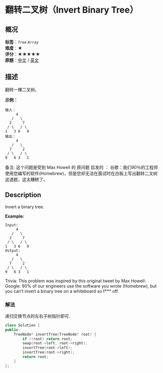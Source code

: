 # 翻转二叉树（Invert Binary Tree）
## 概况
**标签**：*`Tree`*  *`Array`*<br>
**难度**：★<br>
**评分**：★★★★★<br>
**原题**：[中文](https://leetcode-cn.com/problems/invert-binary-tree) / [英文](https://leetcode.com/problems/invert-binary-tree)

## 描述
翻转一棵二叉树。

**示例：**
```
输入：
     4
   /   \
  2     7
 / \   / \
1   3 6   9
输出：
     4
   /   \
  7     2
 / \   / \
9   6 3   1
```

备注:
这个问题是受到 Max Howell 的 原问题 启发的 ：
谷歌：我们90％的工程师使用您编写的软件(Homebrew)，但是您却无法在面试时在白板上写出翻转二叉树这道题，这太糟糕了。

## Description
Invert a binary tree.

**Example:**
```
Input:
     4
   /   \
  2     7
 / \   / \
1   3 6   9
Output:
     4
   /   \
  7     2
 / \   / \
9   6 3   1
```

Trivia:
This problem was inspired by this original tweet by Max Howell:
Google: 90% of our engineers use the software you wrote (Homebrew), but you can&rsquo;t invert a binary tree on a whiteboard so f*** off.

### 解法
递归交换节点的左右子树指针即可.
```c++
class Solution {
public:
    TreeNode* invertTree(TreeNode* root) {
        if (!root) return root;
        swap(root->left, root->right);
        invertTree(root->left);
        invertTree(root->right);
        return root;
    }
};
```